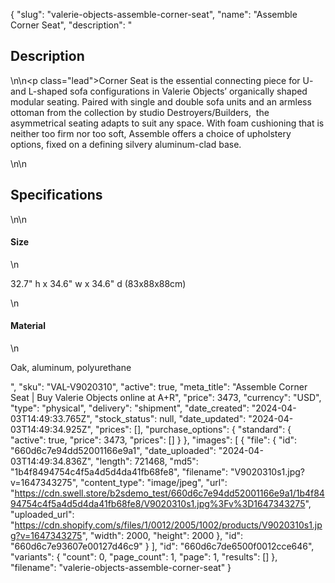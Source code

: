 {
  "slug": "valerie-objects-assemble-corner-seat",
  "name": "Assemble Corner Seat",
  "description": "<h2>Description</h2>\n<!-- split -->\n<p class=\"lead\">Corner Seat is the essential connecting piece for U- and L-shaped sofa configurations in Valerie Objects’ organically shaped modular seating. Paired with single and double sofa units and an armless ottoman from the collection by studio Destroyers/Builders,  the asymmetrical seating adapts to suit any space. With foam cushioning that is neither too firm nor too soft, Assemble offers a choice of upholstery options, fixed on a defining silvery aluminum-clad base.</p>\n<!-- split -->\n<h2>Specifications</h2>\n<!-- split -->\n<h4>Size</h4>\n<p>32.7\" h x 34.6\" w x 34.6\" d (83x88x88cm)</p>\n<h4>Material</h4>\n<p>Oak, aluminum, polyurethane</p><p></p>",
  "sku": "VAL-V9020310",
  "active": true,
  "meta_title": "Assemble Corner Seat | Buy Valerie Objects online at A+R",
  "price": 3473,
  "currency": "USD",
  "type": "physical",
  "delivery": "shipment",
  "date_created": "2024-04-03T14:49:33.765Z",
  "stock_status": null,
  "date_updated": "2024-04-03T14:49:34.925Z",
  "prices": [],
  "purchase_options": {
    "standard": {
      "active": true,
      "price": 3473,
      "prices": []
    }
  },
  "images": [
    {
      "file": {
        "id": "660d6c7e94dd52001166e9a1",
        "date_uploaded": "2024-04-03T14:49:34.836Z",
        "length": 721468,
        "md5": "1b4f8494754c4f5a4d5d4da41fb68fe8",
        "filename": "V9020310s1.jpg?v=1647343275",
        "content_type": "image/jpeg",
        "url": "https://cdn.swell.store/b2sdemo_test/660d6c7e94dd52001166e9a1/1b4f8494754c4f5a4d5d4da41fb68fe8/V9020310s1.jpg%3Fv%3D1647343275",
        "uploaded_url": "https://cdn.shopify.com/s/files/1/0012/2005/1002/products/V9020310s1.jpg?v=1647343275",
        "width": 2000,
        "height": 2000
      },
      "id": "660d6c7e93607e00127d46c9"
    }
  ],
  "id": "660d6c7de6500f0012cce646",
  "variants": {
    "count": 0,
    "page_count": 1,
    "page": 1,
    "results": []
  },
  "filename": "valerie-objects-assemble-corner-seat"
}